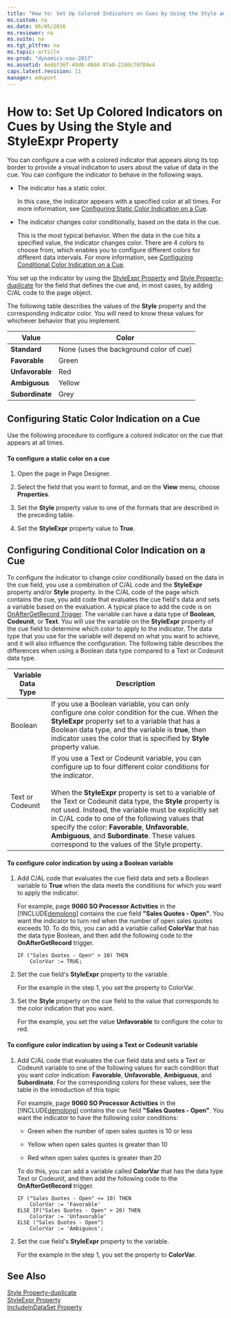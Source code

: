```yaml
---
title: "How to: Set Up Colored Indicators on Cues by Using the Style and StyleExpr Property"
ms.custom: na
ms.date: 06/05/2016
ms.reviewer: na
ms.suite: na
ms.tgt_pltfrm: na
ms.topic: article
ms-prod: "dynamics-nav-2017"
ms.assetid: 6e6b736f-49d0-48d4-87a0-22ddc70784e4
caps.latest.revision: 11
manager: edupont
---
```

# How to: Set Up Colored Indicators on Cues by Using the Style and StyleExpr Property
You can configure a cue with a colored indicator that appears along its top border to provide a visual indication to users about the value of data in the cue. You can configure the indicator to behave in the following ways.  
  
-   The indicator has a static color.  
  
     In this case, the indicator appears with a specified color at all times. For more information, see [Configuring Static Color Indication on a Cue](How%20to:%20Set%20Up%20Colored%20Indicators%20on%20Cues%20by%20Using%20the%20Style%20and%20StyleExpr%20Property.md#StaticColor).  
  
-   The indicator changes color conditionally, based on the data in the cue.  
  
     This is the most typical behavior. When the data in the cue hits a specified value, the indicator changes color. There are 4 colors to choose from, which enables you to configure different colors for different data intervals. For more information, see [Configuring Conditional Color Indication on a Cue](How%20to:%20Set%20Up%20Colored%20Indicators%20on%20Cues%20by%20Using%20the%20Style%20and%20StyleExpr%20Property.md#ConditionColor).  
  
 You set up the indicator by using the [StyleExpr Property](StyleExpr-Property.md) and [Style Property-duplicate](Style-Property-duplicate.md) for the field that defines the cue and, in most cases, by adding C/AL code to the page object.  
  
 The following table describes the values of the **Style** property and the corresponding indicator color. You will need to know these values for whichever behavior that you implement.  
  
|Value|Color|  
|-----------|-----------|  
|**Standard**|None \(uses the background color of cue\)|  
|**Favorable**|Green|  
|**Unfavorable**|Red|  
|**Ambiguous**|Yellow|  
|**Subordinate**|Grey|  
  
##  <a name="StaticColor"></a> Configuring Static Color Indication on a Cue  
 Use the following procedure to configure a colored indicator on the cue that appears at all times.  
  
#### To configure a static color on a cue  
  
1.  Open the page in Page Designer.  
  
2.  Select the field that you want to format, and on the **View** menu, choose **Properties**.  
  
3.  Set the **Style** property value to one of the formats that are described in the preceding table.  
  
4.  Set the **StyleExpr** property value to **True**.  
  
##  <a name="ConditionColor"></a> Configuring Conditional Color Indication on a Cue  
 To configure the indicator to change color conditionally based on the data in the cue field, you use a combination of C/AL code and the **StyleExpr** property and/or **Style** property. In the C/AL code of the page which contains the cue, you add code that evaluates the cue field's data and sets a variable based on the evaluation. A typical place to add the code is on [OnAfterGetRecord Trigger](OnAfterGetRecord-Trigger.md). The variable can have a data type of **Boolean**, **Codeunit**, or **Text**. You will use the variable on the **StyleExpr** property of the cue field to determine which color to apply to the indicator. The data type that you use for the variable will depend on what you want to achieve, and it will also influence the configuration. The following table describes the differences when using a Boolean data type compared to a Text or Codeunit data type.  
  
|Variable Data Type|Description|  
|------------------------|-----------------|  
|Boolean|If you use a Boolean variable, you can only configure one color condition for the cue. When the **StyleExpr** property set to a variable that has a Boolean data type, and the variable is **true**, then indicator uses the color that is specified by **Style** property value.|  
|Text or Codeunit|If you use a Text or Codeunit variable, you can configure up to four different color conditions for the indicator.<br /><br /> When the **StyleExpr** property is set to a variable of the Text or Codeunit data type, the **Style** property is not used. Instead, the variable must be explicitly set in C/AL code to one of the following values that specify the color: **Favorable**, **Unfavorable**, **Ambiguous**, and **Subordinate**. These values correspond to the values of the Style property.|  
  
#### To configure color indication by using a Boolean variable  
  
1.  Add C/AL code that evaluates the cue field data and sets a Boolean variable to **True** when the data meets the conditions for which you want to apply the indicator.  
  
     For example, page **9060 SO Processor Activities** in the [!INCLUDE[demolong](includes/demolong_md.md)] contains the cue field **"Sales Quotes - Open"**. You want the indicator to turn red when the number of open sales quotes exceeds 10. To do this, you can add a variable called **ColorVar** that has the data type Boolean, and then add the following code to the **OnAfterGetRecord** trigger.  
  
    ```  
    IF ("Sales Quotes - Open" > 10) THEN  
        ColorVar := TRUE;  
    ```  
  
2.  Set the cue field's **StyleExpr** property to the variable.  
  
     For the example in the step 1, you set the property to ColorVar.  
  
3.  Set the **Style** property on the cue field to the value that corresponds to the color indication that you want.  
  
     For the example, you set the value **Unfavorable** to configure the color to red.  
  
#### To configure color indication by using a Text or Codeunit variable  
  
1.  Add C/AL code that evaluates the cue field data and sets a Text or Codeunit variable to one of the following values for each condition that you want color indication: **Favorable**, **Unfavorable**, **Ambiguous**, and **Subordinate**. For the corresponding colors for these values, see the table in the introduction of this topic  
  
     For example, page **9060 SO Processor Activities** in the [!INCLUDE[demolong](includes/demolong_md.md)] contains the cue field **"Sales Quotes - Open"**. You want the indicator to have the following color conditions:  
  
    -   Green when the number of open sales quotes is 10 or less  
  
    -   Yellow when open sales quotes is greater than 10  
  
    -   Red when open sales quotes is greater than 20  
  
     To do this, you can add a variable called **ColorVar** that has the data type Text or Codeunit, and then add the following code to the **OnAfterGetRecord** trigger.  
  
    ```  
    IF ("Sales Quotes - Open" <= 10) THEN  
        ColorVar := 'Favorable'  
    ELSE IF("Sales Quotes - Open" > 20) THEN  
        ColorVar := 'Unfavorable'  
    ELSE ("Sales Quotes - Open")  
        ColorVar := 'Ambiguous';  
    ```  
  
2.  Set the cue field's **StyleExpr** property to the variable.  
  
     For the example in the step 1, you set the property to **ColorVar**.  
  
## See Also  
 [Style Property-duplicate](Style-Property-duplicate.md)   
 [StyleExpr Property](StyleExpr-Property.md)   
 [IncludeInDataSet Property](IncludeInDataSet-Property.md)